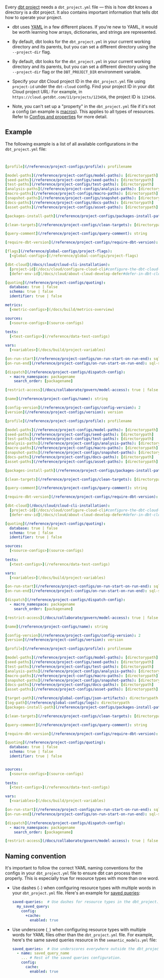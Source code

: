 
Every [dbt project](/docs/build/projects) needs a `dbt_project.yml` file — this is how dbt knows a directory is a dbt project. It also contains important information that tells dbt how to operate your project.

- dbt uses [YAML](https://yaml.org/) in a few different places. If you're new to YAML, it would be worth learning how arrays, dictionaries, and strings are represented.

<VersionBlock lastVersion="1.4">

- By default, dbt looks for the `dbt_project.yml` in your current working directory and its parents, but you can set a different directory using the `--project-dir` flag.

</VersionBlock>

<VersionBlock firstVersion="1.5">

- By default, dbt looks for the `dbt_project.yml` in your current working directory and its parents, but you can set a different directory using the `--project-dir` flag or the `DBT_PROJECT_DIR` environment variable.

- Specify your dbt Cloud project ID in the `dbt_project.yml` file using `project-id` under the `dbt-cloud` config. Find your project ID in your dbt Cloud project URL: For example, in `https://cloud.getdbt.com/11/projects/123456`, the project ID is `123456`.

</VersionBlock>

- Note, you can't set up a "property" in the `dbt_project.yml` file if it's not a config (an example is [macros](/reference/macro-properties)). This applies to all types of resources. Refer to [Configs and properties](/reference/configs-and-properties) for more detail.

## Example

The following example is a list of all available configurations in the `dbt_project.yml` file:

<VersionBlock firstVersion="1.7">

<File name='dbt_project.yml'>

```yml


[profile](/reference/project-configs/profile): profilename

[model-paths](/reference/project-configs/model-paths): [directorypath]
[seed-paths](/reference/project-configs/seed-paths): [directorypath]
[test-paths](/reference/project-configs/test-paths): [directorypath]
[analysis-paths](/reference/project-configs/analysis-paths): [directorypath]
[macro-paths](/reference/project-configs/macro-paths): [directorypath]
[snapshot-paths](/reference/project-configs/snapshot-paths): [directorypath]
[docs-paths](/reference/project-configs/docs-paths): [directorypath]
[asset-paths](/reference/project-configs/asset-paths): [directorypath]

[packages-install-path](/reference/project-configs/packages-install-path): directorypath

[clean-targets](/reference/project-configs/clean-targets): [directorypath]

[query-comment](/reference/project-configs/query-comment): string

[require-dbt-version](/reference/project-configs/require-dbt-version): version-range | [version-range]

[flags](/reference/global-configs/project-flags):
  [<global-configs>](/reference/global-configs/project-flags)

[dbt-cloud](/docs/cloud/cloud-cli-installation):
  [project-id](/docs/cloud/configure-cloud-cli#configure-the-dbt-cloud-cli): project_id # Required
  [defer-env-id](/docs/cloud/about-cloud-develop-defer#defer-in-dbt-cloud-cli): environment_id # Optional

[quoting](/reference/project-configs/quoting):
  database: true | false
  schema: true | false
  identifier: true | false

metrics:
  [<metric-configs>](/docs/build/metrics-overview)

sources:
  [<source-configs>](source-configs)
  
tests:
  [<test-configs>](/reference/data-test-configs)

vars:
  [<variables>](/docs/build/project-variables)

[on-run-start](/reference/project-configs/on-run-start-on-run-end): sql-statement | [sql-statement]
[on-run-end](/reference/project-configs/on-run-start-on-run-end): sql-statement | [sql-statement]

[dispatch](/reference/project-configs/dispatch-config):
  - macro_namespace: packagename
    search_order: [packagename]

[restrict-access](/docs/collaborate/govern/model-access): true | false

```

</File>
</VersionBlock>

<VersionBlock firstVersion="1.6" lastVersion="1.6">

<File name='dbt_project.yml'>

```yml
[name](/reference/project-configs/name): string

[config-version](/reference/project-configs/config-version): 2
[version](/reference/project-configs/version): version

[profile](/reference/project-configs/profile): profilename

[model-paths](/reference/project-configs/model-paths): [directorypath]
[seed-paths](/reference/project-configs/seed-paths): [directorypath]
[test-paths](/reference/project-configs/test-paths): [directorypath]
[analysis-paths](/reference/project-configs/analysis-paths): [directorypath]
[macro-paths](/reference/project-configs/macro-paths): [directorypath]
[snapshot-paths](/reference/project-configs/snapshot-paths): [directorypath]
[docs-paths](/reference/project-configs/docs-paths): [directorypath]
[asset-paths](/reference/project-configs/asset-paths): [directorypath]

[packages-install-path](/reference/project-configs/packages-install-path): directorypath

[clean-targets](/reference/project-configs/clean-targets): [directorypath]

[query-comment](/reference/project-configs/query-comment): string

[require-dbt-version](/reference/project-configs/require-dbt-version): version-range | [version-range]

[dbt-cloud](/docs/cloud/cloud-cli-installation):
  [project-id](/docs/cloud/configure-cloud-cli#configure-the-dbt-cloud-cli): project_id # Required
  [defer-env-id](/docs/cloud/about-cloud-develop-defer#defer-in-dbt-cloud-cli): environment_id # Optional

[quoting](/reference/project-configs/quoting):
  database: true | false
  schema: true | false
  identifier: true | false

sources:
  [<source-configs>](source-configs)
  
tests:
  [<test-configs>](/reference/data-test-configs)

vars:
  [<variables>](/docs/build/project-variables)

[on-run-start](/reference/project-configs/on-run-start-on-run-end): sql-statement | [sql-statement]
[on-run-end](/reference/project-configs/on-run-start-on-run-end): sql-statement | [sql-statement]

[dispatch](/reference/project-configs/dispatch-config):
  - macro_namespace: packagename
    search_order: [packagename]

[restrict-access](/docs/collaborate/govern/model-access): true | false

```

</File>
</VersionBlock>

<VersionBlock lastVersion="1.5">


<File name='dbt_project.yml'>

```yml
[name](/reference/project-configs/name): string

[config-version](/reference/project-configs/config-version): 2
[version](/reference/project-configs/version): version

[profile](/reference/project-configs/profile): profilename

[model-paths](/reference/project-configs/model-paths): [directorypath]
[seed-paths](/reference/project-configs/seed-paths): [directorypath]
[test-paths](/reference/project-configs/test-paths): [directorypath]
[analysis-paths](/reference/project-configs/analysis-paths): [directorypath]
[macro-paths](/reference/project-configs/macro-paths): [directorypath]
[snapshot-paths](/reference/project-configs/snapshot-paths): [directorypath]
[docs-paths](/reference/project-configs/docs-paths): [directorypath]
[asset-paths](/reference/project-configs/asset-paths): [directorypath]

[target-path](/reference/global-configs/json-artifacts): directorypath
[log-path](/reference/global-configs/logs): directorypath
[packages-install-path](/reference/project-configs/packages-install-path): directorypath

[clean-targets](/reference/project-configs/clean-targets): [directorypath]

[query-comment](/reference/project-configs/query-comment): string

[require-dbt-version](/reference/project-configs/require-dbt-version): version-range | [version-range]

[quoting](/reference/project-configs/quoting):
  database: true | false
  schema: true | false
  identifier: true | false


sources:
  [<source-configs>](source-configs)
  
tests:
  [<test-configs>](/reference/data-test-configs)

vars:
  [<variables>](/docs/build/project-variables)

[on-run-start](/reference/project-configs/on-run-start-on-run-end): sql-statement | [sql-statement]
[on-run-end](/reference/project-configs/on-run-start-on-run-end): sql-statement | [sql-statement]

[dispatch](/reference/project-configs/dispatch-config):
  - macro_namespace: packagename
    search_order: [packagename]

[restrict-access](/docs/collaborate/govern/model-access): true | false

```

</File>

</VersionBlock>

## Naming convention

It's important to follow the correct YAML naming conventions for the configs in your `dbt_project.yml` file to ensure dbt can process them properly. This is especially true for resource types with more than one word.

- Use dashes (`-`) when configuring resource types with multiple words in your `dbt_project.yml` file. Here's an example for [saved queries](/docs/build/saved-queries#configure-saved-query):

    <File name="dbt_project.yml">

    ```yml
    saved-queries:  # Use dashes for resource types in the dbt_project.yml file.
      my_saved_query:
        config:
          +cache:
            enabled: true
    ```
    </File>

- Use underscore (`_`) when configuring resource types with multiple words for YAML files other than the `dbt_project.yml` file. For example, here's the same saved queries resource in the `semantic_models.yml` file:

    <File name="models/semantic_models.yml">

    ```yml
    saved_queries:  # Use underscores everywhere outside the dbt_project.yml file.
      - name: saved_query_name
        ... # Rest of the saved queries configuration.
        config:
          cache:
            enabled: true
    ```
    </File>
